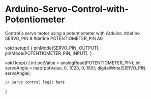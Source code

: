 # Arduino-Servo-Control-with-Potentiometer
Control a servo motor using a potentiometer with Arduino.
#define SERVO_PIN 9
#define POTENTIOMETER_PIN A0

void setup() {
    pinMode(SERVO_PIN, OUTPUT);
    pinMode(POTENTIOMETER_PIN, INPUT);
}

void loop() {
    int potValue = analogRead(POTENTIOMETER_PIN);
    int servoAngle = map(potValue, 0, 1023, 0, 180);
    digitalWrite(SERVO_PIN, servoAngle);

    // Servo control logic here
}
